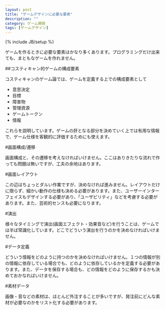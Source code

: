```yaml
---
layout: post
title: "ゲームデザインに必要な要素"
description: ""
category: ゲーム開発
tags: [ゲームデザイン]
---
```

{% include JB/setup %}

ゲームを作るときに必要な要素はかなり多くあります。プログラミングだけ出来ても、まともなゲームを作れません。

##コスティキャン的ゲームの構成要素

コスティキャンのゲーム論では、ゲームを定義する上での構成要素として

- 意思決定
- 目標
- 障害物
- 管理資源
- ゲームトークン
- 情報

これらを説明しています。ゲームの肝となる部分を決めていく上では有用な情報で、ゲーム仕様を客観的に評価するためにも使えます。

#画面構成/遷移

画面構成と、その遷移を考えなければいけません。ここはありきたりな流れで作っても問題は無いですが、工夫の余地はあります。

#画面レイアウト

この辺はちょっとダルい作業ですが、決めなければ進みません。レイアウトだけに限らず、細かい動作の仕様も決める必要があります。また、ユーザーインターフェイスもデザインする必要があり、「ユーザビリティ」などを考慮する必要があります。また、芸術的センスも必要になります。

#演出

様々なタイミングで演出(画面エフェクト・効果音など)を行うことは、ゲームでは半ば常識化しています。どこでどういう演出を行うのかを決めなければいけません。

#データ定義

どういう情報をどのように持つのかを決めなければいけません。１つの情報が別の情報に依存している場合でも、どのように依存しているかを定義する必要があります。また、データを保存する場合も、どの情報をどのように保存するかも決めておかなればいけません。

#素材データ

画像・音などの素材は、ほとんど外注することが多いですが、発注前にどんな素材が必要なのかをリスト化する必要があります。
